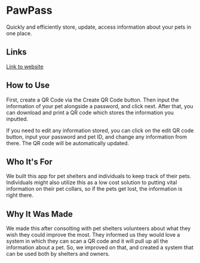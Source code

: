 # PawPass

Quickly and efficiently store, update, access information about your pets in one place.

## Links
[Link to website](https://paw-pass.vercel.app/)

## How to Use
First, create a QR Code via the Create QR Code button. Then input the information of your pet alongside a password, and click next. After that, you can download and print a QR code which stores the information you inputted. 

If you need to edit any information stored, you can click on the edit QR code button, input your password and pet ID, and change any information from there. The QR code will be automatically updated.

## Who It's For

We built this app for pet shelters and individuals to keep track of their pets. Individuals might also utilize this as a low cost solution to putting vital information on their pet collars, so if the pets get lost, the information is right there. 


## Why It Was Made

We made this after consolting with pet shelters volunteers about what they wish they could improve the most. They informed us they would love a system in which they can scan a QR code and it will pull up all the information about a pet. So, we improved on that, and created a system that can be used both by shelters and owners.
